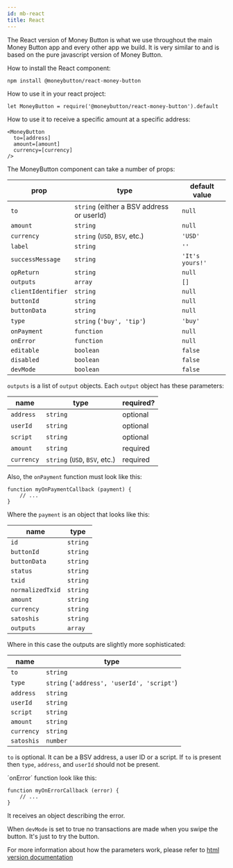 ```yaml
---
id: mb-react
title: React
---
```


The React version of Money Button is what we use throughout the main Money
Button app and every other app we build. It is very similar to and is based on
the pure javascript version of Money Button.

How to install the React component:

```
npm install @moneybutton/react-money-button
```

How to use it in your react project:

```
let MoneyButton = require('@moneybutton/react-money-button').default
```

How to use it to receive a specific amount at a specific address:

```
<MoneyButton
  to=[address]
  amount=[amount]
  currency=[currency]
/>
```

The MoneyButton component can take a number of props:

| prop               | type                                      | default value   |
| ------------------ | ----------------------------------------- | --------------- |
| `to`               | `string` (either a BSV address or userId) | `null`          |
| `amount`           | `string`                                  | `null`          |
| `currency`         | `string` (`USD`, `BSV`, etc.)             | `'USD'`         |
| `label`            | `string`                                  | `''`            |
| `successMessage`   | `string`                                  | `'It's yours!'` |
| `opReturn`         | `string`                                  | `null`          |
| `outputs`          | `array`                                   | `[]`            |
| `clientIdentifier` | `string`                                  | `null`          |
| `buttonId`         | `string`                                  | `null`          |
| `buttonData`       | `string`                                  | `null`          |
| `type`             | `string` (`'buy', 'tip'`)                 | `'buy'`         |
| `onPayment`        | `function`                                | `null`          |
| `onError`          | `function`                                | `null`          |
| `editable`         | `boolean`                                 | `false`         |
| `disabled`         | `boolean`                                 | `false`         |
| `devMode`          | `boolean`                                 | `false`         |

`outputs` is a list of `output` objects. Each `output` object has these
parameters:

| name       | type                          | required? |
| ---------- | ----------------------------- | --------- |
| `address`  | `string`                      | optional  |
| `userId`   | `string`                      | optional  |
| `script`   | `string`                      | optional  |
| `amount`   | `string`                      | required  |
| `currency` | `string` (`USD`, `BSV`, etc.) | required  |

Also, the `onPayment` function must look like this:

```
function myOnPaymentCallback (payment) {
    // ...
}
```

Where the `payment` is an object that looks like this:

| name             | type     |
|------------------|----------|
| `id`             | `string` |
| `buttonId`       | `string` |
| `buttonData`     | `string` |
| `status`         | `string` |
| `txid`           | `string` |
| `normalizedTxid` | `string` |
| `amount`         | `string` |
| `currency`       | `string` |
| `satoshis`       | `string` |
| `outputs`        | `array`  |

Where in this case the outputs are slightly more sophisticated:

| name       | type                                       |
| ---------- | ------------------------------------------ |
| `to`       | `string`                                   |
| `type`     | `string` (`'address', 'userId', 'script'`) |
| `address`  | `string`                                   |
| `userId`   | `string`                                   |
| `script`   | `string`                                   |
| `amount`   | `string`                                   |
| `currency` | `string`                                   |
| `satoshis` | `number`                                   |

`to` is optional. It can be a BSV address, a user ID or a script. If `to` is
present then `type`, `address`, and `userId` should not be present.

´onError´ function look like this:

```
function myOnErrorCallback (error) {
    // ...
}
```

It receives an object describing the error.

When `devMode` is set to true no transactions are made when you swipe the
button. It's just to try the button.

For more information about how the parameters work, please refer to [html
version documentation](mb-html.md)
